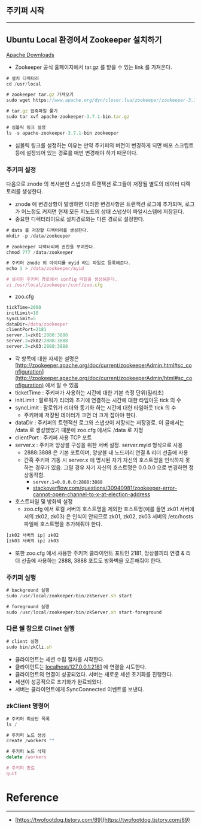 ## 주키퍼 시작

---

## Ubuntu Local 환경에서 Zookeeper 설치하기

[Apache Downloads](https://www.apache.org/dyn/closer.lua/zookeeper/zookeeper-3.7.1/apache-zookeeper-3.7.1-bin.tar.gz)

- Zookeeper 공식 홈페이지에서 tar.gz 를 받을 수 있는 link 를 가져온다.

```jsx
# 설치 디렉터리
cd /usr/local

# zookeeper tar.gz 가져오기
sudo wget https://www.apache.org/dyn/closer.lua/zookeeper/zookeeper-3.7.1/apache-zookeeper-3.7.1-bin.tar.gz

# tar.gz 압축파일 풀기
sudo tar xvf apache-zookeeper-3.7.1-bin.tar.gz

# 심볼릭 링크 설정
ls -s apache-zookeeper-3.7.1-bin zookeeper

```

- 심볼릭 링크를 설정하는 이유는 만약 주키퍼의 버전이 변경하게 되면 배포 스크립트 등에 설정되어 있는 경로를 매번 변경해야 하기 때문이다.

### 주키퍼 설정

다음으로 znode 의 복사본인 스냅샷과 트랜잭션 로그들이 저장될 별도의 데이터 디렉토리를 생성한다.

- znode 에 변경상항이 발생하면 이러한 변경사항은 트랜잭션 로그에 추가되며, 로그가 어느정도 커지면 현재 모든 지노드의 상태 스냅샷이 파일시스템에 저장된다.
- 중요한 디렉터리이므로 설치경로와는 다른 경로로 설정한다.

```jsx
# data 를 저장할 디렉터리를 생성한다.
mkdir -p /data/zookeeper

# zookeeper 디렉터리에 권한을 부여한다.
chmod 777 /data/zookeeper

# 주키퍼 znode 의 아이디를 myid 라는 파일로 등록해준다.
echo 1 > /data/zookeeper/myid

# 설치된 주키퍼 경로에서 config 파일을 생성해준다.
vi /usr/local/zookeeper/conf/zoo.cfg

```

- zoo.cfg

```jsx
tickTime=2000
initLimit=10
syncLimit=5
dataDir=/data/zookeeper
clientPort=2181
server.1=zk01:2888:3888
server.2=zk02:2888:3888
server.3=zk03:2888:3888
```

- 각 항목에 대한 자세한 설명은 [http://zookeeper.apache.org/doc/current/zookeeperAdmin.html#sc_configuration](http://zookeeper.apache.org/doc/current/zookeeperAdmin/html#sc_configuration) 에서 알 수 있음
- ticketTime : 주키퍼가 사용하는 시간에 대한 기본 측정 단위(밀리초)
- initLimit : 팔로워가 리더와 초기에 연결하는 시간에 대한 타임아웃 tick 의 수
- syncLimit : 팔로워가 리더와 동기화 하는 시간에 대한 타임아웃 tick 의 수
    - 주키퍼에 저장된 데이터가 크면 더 크게 잡아야 한다.
- dataDir : 주키퍼의 트랜잭션 로그와 스냅샷이 저장되는 저장경로. 이 글에서는 /data 로 생성했었기 때문에 zoo.cfg 에서도 /data 로 지정
- clientPort : 주키퍼 사용 TCP 포트
- server.x : 주키퍼 앙상블 구성을 위한 서버 설정. server.myid 형식으로 사용
    - 2888:3888 은 기본 포트이며, 앙상블 내 노드끼리 연결 & 리더 선출에 사용
    - 간혹 주키퍼 기동 시 server.x 에 명시된 자기 자신의 호스트명을 인식하지 못하는 경우가 있음. 그럴 경우 자기 자신의 호스트명은 0.0.0.0 으로 변경하면 정상동작함.
        - `server.1=0.0.0.0:2888:3888`
        - [stackoverflow.com/questions/30940981/zookeeper-error-cannot-open-channel-to-x-at-election-address](https://stackoverflow.com/questions/30940981/zookeeper-error-cannot-open-channel-to-x-at-election-address)
- 호스트파일 및 방화벽 설정
    - zoo.cfg 에서 로컬 서버의 호스트명을 제외한 호스트명(예를 들면 zk01 서버에서의 zk02, zk03) 은 인식이 안되므로 zk01, zk02, zk03 서버의 /etc/hosts 파일에 호스트명을 추가해줘야 한다.

```jsx
[zk02 서버의 ip] zk02
[zk03 서버의 ip] zk03
```

- 또한 zoo.cfg 에서 사용한 주키퍼 클라이언트 포트인 2181, 앙상블끼리 연결 & 리더 선출에 사용하는 2888, 3888 포트도 방화벽을 오픈해줘야 한다.

### 주키퍼 실행

```jsx
# background 실행
sudo /usr/local/zookeeper/bin/zkServer.sh start

# foreground 실행
sudo /usr/local/zookeeper/bin/zkServer.sh start-foreground
```

### 다른 쉘 창으로 Clinet 실행

```jsx
# client 실행
sudo bin/zkCli.sh
```

- 클라이언트는 세션 수립 절차를 시작한다.
- 클라이언트는 [localhost/127.0.0.1:2181](http://localhost/127.0.0.1:2181) 에 연결을 시도한다.
- 클라이언트의 연결이 성공되었다. 서버는 새로운 세션 초기화를 진행한다.
- 세션이 성공적으로 초기화가 완료되었다.
- 서버는 클라이언트에게 SyncConnected 이벤트를 보낸다.

### zkClient 명령어

```jsx
# 주키퍼 최상단 목록
ls /

# 주키퍼 노드 생성
create /workers ""

# 주키퍼 노드 삭제
delete /workers

# 주키퍼 종료
quit
```


# Reference

---

- [https://twofootdog.tistory.com/89](https://twofootdog.tistory.com/89)

